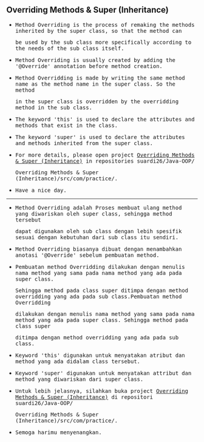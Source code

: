 ## Overriding Methods & Super (Inheritance)

- <samp>Method Overriding is the process of remaking the methods inherited by the super class, so that the method can</samp>
  
  <samp>be used by the sub class more specifically according to the needs of the sub class itself.</samp>
  
- <samp>Method Overriding is usually created by adding the '@Override' annotation before method creation.</samp>

- <samp>Method Overridding is made by writing the same method name as the method name in the super class. So the method</samp> 
  
  <samp>in the super class is overridden by the overridding method in the sub class.</samp>
  
- <samp>The keyword 'this' is used to declare the attributes and methods that exist in the class.</samp>

- <samp>The keyword 'super' is used to declare the attributes and methods inherited from the super class.</samp>

- <samp>For more details, please open project [Overriding Methods & Super (Inheritance)](https://github.com/suardi26/Java-OOP/tree/main/Overriding%20Methods%20%26%20Super%20(Inheritance)/src/com/practice) in repositories suardi26/Java-OOP/</samp>
 
  <samp>Overriding Methods & Super (Inheritance)/src/com/practice/.</samp>

- <samp>Have a nice day.</samp>

---

- <samp>Method Overriding adalah Proses membuat ulang method yang diwariskan oleh super class, sehingga method tersebut</samp>
  
  <samp>dapat digunakan oleh sub class dengan lebih spesifik sesuai dengan kebutuhan dari sub class itu sendiri.</samp>
  
- <samp>Method Overriding biasanya dibuat dengan menambahkan anotasi '@Override' sebelum pembuatan method.</samp>

- <samp>Pembuatan method Overridding dilakukan dengan menulis nama method yang sama pada nama method yang ada pada super class.</samp> 
  
  <samp>Sehingga method pada class super ditimpa dengan method overridding yang ada pada sub class.Pembuatan method Overridding</samp>
  
  <samp>dilakukan dengan menulis nama method yang sama pada nama method yang ada pada super class. Sehingga method pada class super</samp> 
  
  <samp>ditimpa dengan method overridding yang ada pada sub class.</samp>
  
- <samp>Keyword 'this' digunakan untuk menyatakan atribut dan method yang ada didalam class tersebut.</samp>

- <samp>Keyword 'super' digunakan untuk menyatakan attribut dan method yang diwariskan dari super class.</samp>

- <samp>Untuk lebih jelasnya, silahkan buka project [Overriding Methods & Super (Inheritance)](https://github.com/suardi26/Java-OOP/tree/main/Overriding%20Methods%20%26%20Super%20(Inheritance)/src/com/practice) di repositori suardi26/Java-OOP/</samp>
 
  <samp>Overriding Methods & Super (Inheritance)/src/com/practice/.</samp>

- <samp>Semoga harimu menyenangkan.</samp>
